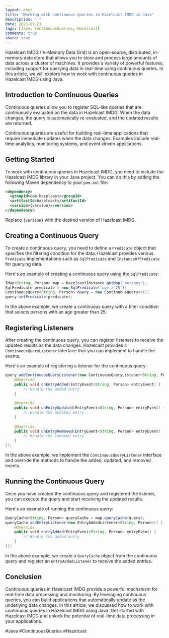 ```yaml
---
layout: post
title: "Working with continuous queries in Hazelcast IMDG in Java"
description: " "
date: 2023-09-21
tags: [Java, ContinuousQueries, Hazelcast]
comments: true
share: true
---
```


Hazelcast IMDG (In-Memory Data Grid) is an open-source, distributed, in-memory data store that allows you to store and process large amounts of data across a cluster of machines. It provides a variety of powerful features, including support for querying data in real-time using continuous queries. In this article, we will explore how to work with continuous queries in Hazelcast IMDG using Java.

## Introduction to Continuous Queries

Continuous queries allow you to register SQL-like queries that are continuously evaluated on the data in Hazelcast IMDG. When the data changes, the query is automatically re-evaluated, and the updated results are returned.

Continuous queries are useful for building real-time applications that require immediate updates when the data changes. Examples include real-time analytics, monitoring systems, and event-driven applications.

## Getting Started

To work with continuous queries in Hazelcast IMDG, you need to include the Hazelcast IMDG library in your Java project. You can do this by adding the following Maven dependency to your `pom.xml` file:

```xml
<dependency>
  <groupId>com.hazelcast</groupId>
  <artifactId>hazelcast</artifactId>
  <version>{version}</version>
</dependency>
```

Replace `{version}` with the desired version of Hazelcast IMDG.

## Creating a Continuous Query

To create a continuous query, you need to define a `Predicate` object that specifies the filtering condition for the data. Hazelcast provides various `Predicate` implementations such as `SqlPredicate` and `InstanceOfPredicate` for querying data.

Here's an example of creating a continuous query using the `SqlPredicate`:

```java
IMap<String, Person> map = hazelcastInstance.getMap("persons");
SqlPredicate predicate = new SqlPredicate("age > 25");
ContinuousQuery<String, Person> query = new ContinuousQuery<>();
query.setPredicate(predicate);
```

In the above example, we create a continuous query with a filter condition that selects persons with an age greater than 25.

## Registering Listeners

After creating the continuous query, you can register listeners to receive the updated results as the data changes. Hazelcast provides a `ContinuousQueryListener` interface that you can implement to handle the events.

Here's an example of registering a listener for the continuous query:

```java
query.addContinuousQueryListener(new ContinuousQueryListener<String, Person>() {
    @Override
    public void onEntryAdded(EntryEvent<String, Person> entryEvent) {
        // Handle the added entry
    }
    
    @Override
    public void onEntryUpdated(EntryEvent<String, Person> entryEvent) {
        // Handle the updated entry
    }
    
    @Override
    public void onEntryRemoved(EntryEvent<String, Person> entryEvent) {
        // Handle the removed entry
    }
});
```

In the above example, we implement the `ContinuousQueryListener` interface and override the methods to handle the added, updated, and removed events.

## Running the Continuous Query

Once you have created the continuous query and registered the listener, you can execute the query and start receiving the updated results.

Here's an example of running the continuous query:

```java
QueryCache<String, Person> queryCache = map.queryCache(query);
queryCache.addEntryListener(new EntryAddedListener<String, Person>() {
    @Override
    public void entryAdded(EntryEvent<String, Person> entryEvent) {
        // Handle the added entry
    }
});
```

In the above example, we create a `QueryCache` object from the continuous query and register an `EntryAddedListener` to receive the added entries.

## Conclusion

Continuous queries in Hazelcast IMDG provide a powerful mechanism for real-time data processing and monitoring. By leveraging continuous queries, you can build applications that automatically update as the underlying data changes. In this article, we discussed how to work with continuous queries in Hazelcast IMDG using Java. Get started with Hazelcast IMDG and unlock the potential of real-time data processing in your applications.

#Java #ContinuousQueries #Hazelcast